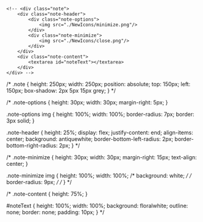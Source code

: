     <!-- <div class="note">
        <div class="note-header">
            <div class="note-options">
                <img src="./NewIcons/minimize.png"/>
            </div>
            <div class="note-minimize">
                <img src="./NewIcons/close.png"/>
            </div>
        </div>
        <div class="note-content">
            <textarea id="noteText"></textarea>
        </div>
    </div> -->


    
/* .note {
    height: 250px;
    width: 250px;
    position: absolute;
    top: 150px;
    left: 150px;
    box-shadow: 2px 5px 15px grey;
} */

/* .note-options {
    height: 30px;
    width: 30px;
    margin-right: 5px;
}

.note-options img {
    height: 100%;
    width: 100%;
    border-radius: 7px;
    border: 3px solid;
}

.note-header {
    height: 25%;
    display: flex;
    justify-content: end;
    align-items: center;
    background: antiquewhite;
    border-bottom-left-radius: 2px;
    border-bottom-right-radius: 2px;
} */

/* .note-minimize {
    height: 30px;
    width: 30px;
    margin-right: 15px;
    text-align: center;
}

.note-minimize img {
    height: 100%;
    width: 100%;
    /* background: white; */
    /* border-radius: 9px; */
/* } */

/* .note-content {
    height: 75%;
}

#noteText {
    height: 100%;
    width: 100%;
    background: floralwhite;
    outline: none;
    border: none;
    padding: 10px;
} */ 
